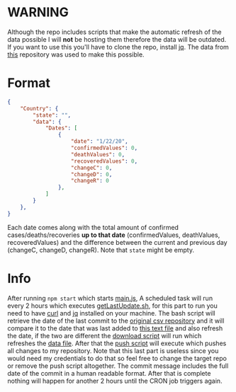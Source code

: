 # WARNING

Although the repo includes scripts that make the automatic refresh of the data possible I will **not** be hosting them therefore the
data will be outdated. If you want to use this you'll have to clone the repo, install [jq](https://stedolan.github.io/jq/download/).
The data from [this](https://github.com/CSSEGISandData/COVID-19/tree/master/csse_covid_19_data) repository was used to make this possible.

# Format

```JSON
{
    "Country": {
        "state": "",
        "data": {
            "Dates": [
                {
                    "date": "1/22/20",
                    "confirmedValues": 0,
                    "deathValues": 0,
                    "recoveredValues": 0,
                    "changeC": 0,
                    "changeD": 0,
                    "changeR": 0
                },
            ]
        }
    },
}
```

Each date comes along with the total amount of confirmed cases/deaths/recoveries **up to that date** (confirmedValues, deathValues, recoveredValues) and the difference between the current and previous day (changeC, changeD, changeR). Note that ``state`` might be empty.

# Info

After running ``npm start`` which starts [main.js](https://github.com/AntoniosBarotsis/covid19TimeSeriesJSON/blob/master/src/main.js),
A scheduled task will run every 2 hours which executes [getLastUpdate.sh](https://github.com/AntoniosBarotsis/covid19TimeSeriesJSON/blob/master/src/getLastUpdate.sh), for this part to run you need to have [curl](https://github.com/curl/curl) and [jq](https://github.com/stedolan/jq) installed on your machine. The bash script will retrieve the date of the last commit to the [original csv repository](https://github.com/CSSEGISandData/COVID-19) and it will compare it to the date that was last added to [this text file](https://github.com/AntoniosBarotsis/covid19TimeSeriesJSON/blob/master/src/lastUpdate.txt) and also refresh the date, if the two are different
the [download script](https://github.com/AntoniosBarotsis/covid19TimeSeriesJSON/blob/master/src/app.js) will run which refreshes the [data file](https://github.com/AntoniosBarotsis/covid19TimeSeriesJSON/blob/master/data/timeSeriesCovid19.json). After that the [push script](https://github.com/AntoniosBarotsis/covid19TimeSeriesJSON/blob/master/src/push.js) will execute which pushes all changes to my repository. Note that this last part is useless since you would need my credentials to do that so feel free to change the target repo or remove the push script altogether. The commit message includes the full date of the commit in a human readable format. After that is complete nothing will happen for another 2 hours until the CRON job triggers again.

